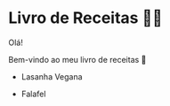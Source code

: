 # Livro de Receitas :man_cook:

Olá! 

Bem-vindo ao meu livro de receitas :book:

- Lasanha Vegana

- Falafel

  

